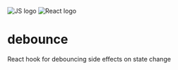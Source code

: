 ![JS logo](https://i.imgur.com/tvJMlaz.png)
![React logo](https://i.imgur.com/6srbJj2.png)

# debounce

React hook for debouncing side effects on state change
